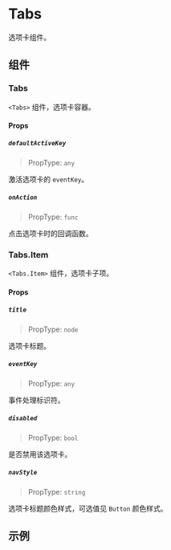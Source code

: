 # Tabs

选项卡组件。

## 组件

### Tabs

`<Tabs>` 组件，选项卡容器。

#### Props

##### `defaultActiveKey`

> PropType: `any`

激活选项卡的 `eventKey`。

##### `onAction`

> PropType: `func`

点击选项卡时的回调函数。



### Tabs.Item

`<Tabs.Item>` 组件，选项卡子项。


#### Props

##### `title`

> PropType: `node`

选项卡标题。

##### `eventKey`

> PropType: `any`

事件处理标识符。

##### `disabled`

> PropType: `bool`

是否禁用该选项卡。

##### `navStyle`

> PropType: `string`

选项卡标题颜色样式，可选值见 `Button` 颜色样式。

## 示例
